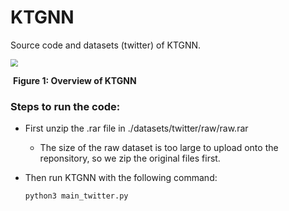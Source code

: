 # KTGNN
Source code and datasets (twitter) of KTGNN.

<img src="C:\Users\Ayden\Desktop\WWW2023\KTGNN\model_archtecture.png" style="zoom:75%;" />

​																**Figure 1: Overview of KTGNN**

### Steps to run the code:

* First unzip the .rar file in ./datasets/twitter/raw/raw.rar

  * The size of the raw dataset is too large to upload onto  the reponsitory, so we zip the original files first.
* Then run KTGNN with the following command:

  ```shell
  python3 main_twitter.py
  ```

  